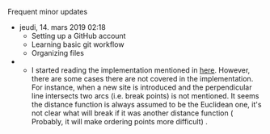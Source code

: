 Frequent minor updates

* jeudi, 14. mars 2019 02:18 
	* Setting up a GitHub account
	* Learning basic git workflow
	* Organizing files 
* 
	* I started reading the implementation mentioned in [here](http://blog.ivank.net/fortunes-algorithm-and-implementation.html). However, there are some cases there are not covered in the implementation. For instance, when a new site is introduced and the perpendicular line intersects two arcs (i.e. break points) is not mentioned. It seems the distance function is always assumed to be the Euclidean one, it's not clear what will break if it was another distance function ( Probably, it will make ordering points more difficult)  . 